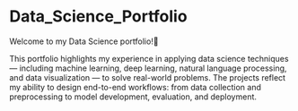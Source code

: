 # Data_Science_Portfolio

Welcome to my Data Science portfolio!🚀

This portfolio highlights my experience in applying data science techniques — including machine learning, deep learning, natural language processing, and data visualization — to solve real-world problems. The projects reflect my ability to design end-to-end workflows: from data collection and preprocessing to model development, evaluation, and deployment.
